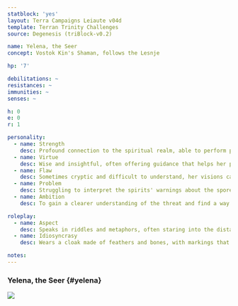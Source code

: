 ```yaml
---
statblock: 'yes'
layout: Terra Campaigns Leiaute v04d
template: Terran Trinity Challenges
source: Degenesis (triBlock-v0.2)

name: Yelena, the Seer
concept: Vostok Kin's Shaman, follows the Lesnje

hp: '7'

debilitations: ~
resistances: ~
immunities: ~
senses: ~

h: 0
e: 0
r: 1

personality:
  - name: Strength
    desc: Profound connection to the spiritual realm, able to perform powerful rituals.
  - name: Virtue
    desc: Wise and insightful, often offering guidance that helps her people.
  - name: Flaw
    desc: Sometimes cryptic and difficult to understand, her visions can be vague.
  - name: Problem
    desc: Struggling to interpret the spirits' warnings about the spore fields.
  - name: Ambition
    desc: To gain a clearer understanding of the threat and find a way to protect the clan.

roleplay:
  - name: Aspect
    desc: Speaks in riddles and metaphors, often staring into the distance as if seeing another world.
  - name: Idiosyncrasy
    desc: Wears a cloak made of feathers and bones, with markings that symbolize her spiritual journeys.

notes: 
---
```

### Yelena, the Seer {#yelena}

![](https://i.imgur.com/J9KPAaO.png)
